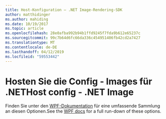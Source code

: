 ```yaml
---
title: Host-Konfiguration – .NET Image-Rendering-SDK
author: matthidinger
ms.author: mahiding
ms.date: 10/19/2017
ms.topic: article
ms.openlocfilehash: 28e0afba992b94b1ffd9245f7fda9b612e65237c
ms.sourcegitcommit: 99c7b64d6fc66da336c454951406fb42cd2a7427
ms.translationtype: MT
ms.contentlocale: de-DE
ms.lasthandoff: 04/12/2019
ms.locfileid: "59553442"
---
```

# <a name="host-config---net-image"></a><span data-ttu-id="58fdf-102">Hosten Sie die Config - Images für .NET</span><span class="sxs-lookup"><span data-stu-id="58fdf-102">Host config - .NET Image</span></span>

<span data-ttu-id="58fdf-103">Finden Sie unter den [WPF-Dokumentation](../net-wpf/getting-started.md) für eine umfassende Sammlung an diesen Optionen.</span><span class="sxs-lookup"><span data-stu-id="58fdf-103">See the [WPF docs](../net-wpf/getting-started.md) for a full run-down of these options.</span></span>